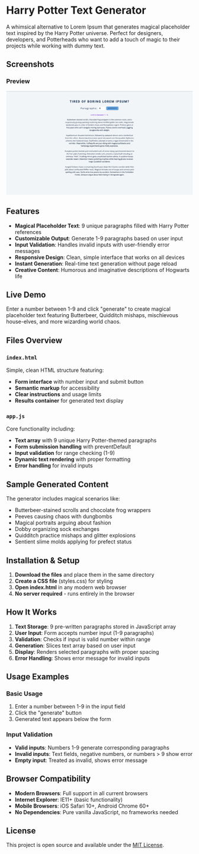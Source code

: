 # Harry Potter Text Generator

A whimsical alternative to Lorem Ipsum that generates magical placeholder text inspired by the Harry Potter universe. Perfect for designers, developers, and Potterheads who want to add a touch of magic to their projects while working with dummy text.

## Screenshots

### Preview
![Homepage](screenshots/preview.png)

## Features

- **Magical Placeholder Text**: 9 unique paragraphs filled with Harry Potter references
- **Customizable Output**: Generate 1-9 paragraphs based on user input
- **Input Validation**: Handles invalid inputs with user-friendly error messages
- **Responsive Design**: Clean, simple interface that works on all devices
- **Instant Generation**: Real-time text generation without page reload
- **Creative Content**: Humorous and imaginative descriptions of Hogwarts life

## Live Demo

Enter a number between 1-9 and click "generate" to create magical placeholder text featuring Butterbeer, Quidditch mishaps, mischievous house-elves, and more wizarding world chaos.

## Files Overview

### `index.html`
Simple, clean HTML structure featuring:
- **Form interface** with number input and submit button
- **Semantic markup** for accessibility
- **Clear instructions** and usage limits
- **Results container** for generated text display

### `app.js`
Core functionality including:
- **Text array** with 9 unique Harry Potter-themed paragraphs
- **Form submission handling** with preventDefault
- **Input validation** for range checking (1-9)
- **Dynamic text rendering** with proper formatting
- **Error handling** for invalid inputs

## Sample Generated Content

The generator includes magical scenarios like:
- Butterbeer-stained scrolls and chocolate frog wrappers
- Peeves causing chaos with dungbombs
- Magical portraits arguing about fashion
- Dobby organizing sock exchanges
- Quidditch practice mishaps and glitter explosions
- Sentient slime molds applying for prefect status

## Installation & Setup

1. **Download the files** and place them in the same directory
2. **Create a CSS file** (styles.css) for styling
3. **Open index.html** in any modern web browser
4. **No server required** - runs entirely in the browser

## How It Works

1. **Text Storage**: 9 pre-written paragraphs stored in JavaScript array
2. **User Input**: Form accepts number input (1-9 paragraphs)
3. **Validation**: Checks if input is valid number within range
4. **Generation**: Slices text array based on user input
5. **Display**: Renders selected paragraphs with proper spacing
6. **Error Handling**: Shows error message for invalid inputs

## Usage Examples

### Basic Usage
1. Enter a number between 1-9 in the input field
2. Click the "generate" button
3. Generated text appears below the form

### Input Validation
- **Valid inputs**: Numbers 1-9 generate corresponding paragraphs
- **Invalid inputs**: Text fields, negative numbers, or numbers > 9 show error
- **Empty input**: Treated as invalid, shows error message


## Browser Compatibility

- **Modern Browsers**: Full support in all current browsers
- **Internet Explorer**: IE11+ (basic functionality)
- **Mobile Browsers**: iOS Safari 10+, Android Chrome 60+
- **No Dependencies**: Pure vanilla JavaScript, no frameworks needed


## License

This project is open source and available under the [MIT License](LICENSE).